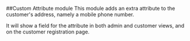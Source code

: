 ##Custom Attribute module
This module adds an extra attribute to the customer's address, namely a mobile phone number.

It will show a field for the attribute in both admin and customer views, and on the customer registration page.
